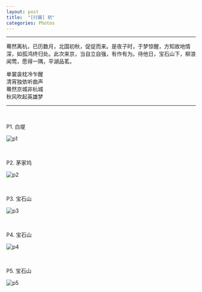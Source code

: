 ```yaml
---
layout: post
title:  "[行摄] 杭"
categories: Photos
---
```

------------

蓦然离杭，已历数月，北国初秋，促促而来。是夜子时，于梦惊醒，方知故地情深，如孤鸿终归处。此次来京，当自立自强，有作有为。待他日，宝石山下，柳浪闻莺，愿得一隅，平湖品茗。

单裳衾枕冷乍醒   
清宵独依听曲声   
蓦然京城非杭城   
秋风吹起英雄梦

-------------

&nbsp;
&nbsp;

P1. 白堤

![p1](http://7xp2eu.com1.z0.glb.clouddn.com/hzp1.jpg?imageView2/1/w/800/h/533/q/100)

&nbsp;
&nbsp;

P2. 茅家坞

![p2](http://7xp2eu.com1.z0.glb.clouddn.com/hzp2.jpg?imageView2/1/w/800/h/533/q/100)

&nbsp;
&nbsp;

P3. 宝石山

![p3](http://7xp2eu.com1.z0.glb.clouddn.com/hzp3.jpg?imageView2/1/w/800/h/533/q/100)

&nbsp;
&nbsp;

P4. 宝石山

![p4](http://7xp2eu.com1.z0.glb.clouddn.com/hzp4.jpg?imageView2/1/w/800/h/533/q/100)

&nbsp;
&nbsp;

P5. 宝石山  

![p5](http://7xp2eu.com1.z0.glb.clouddn.com/hzp5.jpg?imageView2/1/w/800/h/533/q/100)